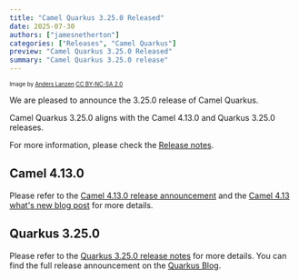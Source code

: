```yaml
---
title: "Camel Quarkus 3.25.0 Released"
date: 2025-07-30
authors: ["jamesnetherton"]
categories: ["Releases", "Camel Quarkus"]
preview: "Camel Quarkus 3.25.0 Released"
summary: "Camel Quarkus 3.25.0 release"
---
```


<sub><sup>Image by <a href="https://www.flickr.com/photos/lanzen/5984113332">Anders Lanzen</a> <a href="https://creativecommons.org/licenses/by-nc-sa/2.0">CC BY-NC-SA 2.0</a></sup></sub>

We are pleased to announce the 3.25.0 release of Camel Quarkus.

Camel Quarkus 3.25.0 aligns with the Camel 4.13.0 and Quarkus 3.25.0 releases.

For more information, please check the [Release notes](/releases/q-3.25.0/).

## Camel 4.13.0

Please refer to the [Camel 4.13.0 release announcement](/blog/2025/07/RELEASE-4.13.0/) and the [Camel 4.13 what's new blog post](/blog/2025/07/camel413-whatsnew/) for more details.

## Quarkus 3.25.0

Please refer to the [Quarkus 3.25.0 release notes](https://github.com/quarkusio/quarkus/releases/tag/3.25.0) for more details.
You can find the full release announcement on the [Quarkus Blog](https://quarkus.io/blog/tag/release/).
